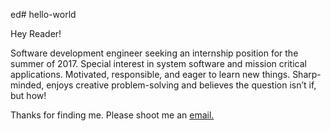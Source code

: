 ed# hello-world

Hey Reader!

Software development engineer seeking an internship position for the summer of 2017. Special interest in system software and mission 
critical applications. Motivated, responsible, and eager to learn new things. Sharp-minded, enjoys creative problem-solving and believes 
the question isn’t if, but how!

Thanks for finding me.
Please shoot me an <a href="mailto:nathanrosshoffmann@gmail.com?subject=Summary_on_GitHub">email.</a>
